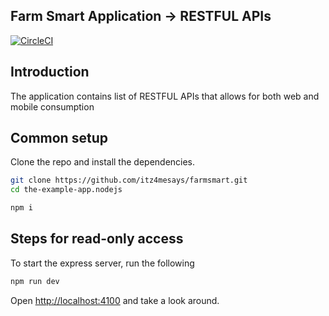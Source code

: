 ## Farm Smart Application -> RESTFUL APIs

[![CircleCI](https://img.shields.io/circleci/project/github/contentful/the-example-app.nodejs.svg)](https://circleci.com/gh/contentful/the-example-app.nodejs)

## Introduction
The application contains list of RESTFUL APIs that allows for both web and mobile consumption

## Common setup

Clone the repo and install the dependencies.

```bash
git clone https://github.com/itz4mesays/farmsmart.git
cd the-example-app.nodejs
```

```bash
npm i
```

## Steps for read-only access

To start the express server, run the following

```bash
npm run dev
```

Open [http://localhost:4100](http://localhost:4100) and take a look around.